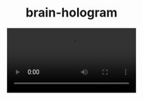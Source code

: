 <div align="center">
  <h1>brain-hologram</h1>
  <video src="https://github.com/user-attachments/assets/6c4d42f7-69d8-4848-967e-22651c432024"></video>
</div>
